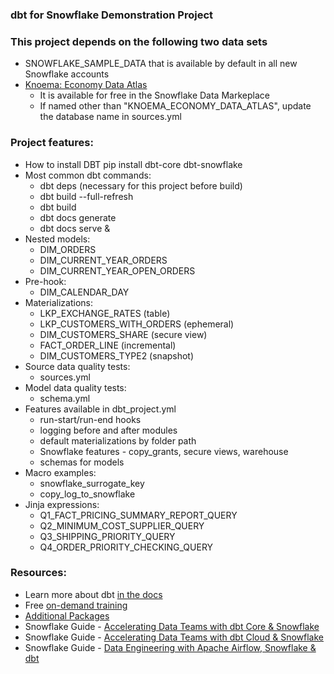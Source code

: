 ### dbt for Snowflake Demonstration Project

### This project depends on the following two data sets
- SNOWFLAKE_SAMPLE_DATA that is available by default in all new Snowflake accounts
- [Knoema: Economy Data Atlas](https://www.snowflake.com/datasets/knoema-economy-data-atlas/)
    - It is available for free in the Snowflake Data Markeplace
    - If named other than "KNOEMA_ECONOMY_DATA_ATLAS", update the database name in sources.yml


### Project features:
- How to install DBT
    pip install dbt-core dbt-snowflake
- Most common dbt commands:
    - dbt deps (necessary for this project before build)
    - dbt build --full-refresh
    - dbt build
    - dbt docs generate
    - dbt docs serve &
- Nested models:
    - DIM_ORDERS
    - DIM_CURRENT_YEAR_ORDERS
    - DIM_CURRENT_YEAR_OPEN_ORDERS
- Pre-hook:
    - DIM_CALENDAR_DAY
- Materializations:
    - LKP_EXCHANGE_RATES (table)
    - LKP_CUSTOMERS_WITH_ORDERS (ephemeral)
    - DIM_CUSTOMERS_SHARE (secure view)
    - FACT_ORDER_LINE (incremental)
    - DIM_CUSTOMERS_TYPE2 (snapshot)
- Source data quality tests:
    - sources.yml
- Model data quality tests:
    - schema.yml
- Features available in dbt_project.yml
    - run-start/run-end hooks
    - logging before and after modules
    - default materializations by folder path
    - Snowflake features - copy_grants, secure views, warehouse
    - schemas for models
- Macro examples:
    - snowflake_surrogate_key
    - copy_log_to_snowflake
- Jinja expressions:
    - Q1_FACT_PRICING_SUMMARY_REPORT_QUERY
    - Q2_MINIMUM_COST_SUPPLIER_QUERY
    - Q3_SHIPPING_PRIORITY_QUERY
    - Q4_ORDER_PRIORITY_CHECKING_QUERY


### Resources:
- Learn more about dbt [in the docs](https://docs.getdbt.com/docs/introduction)
- Free [on-demand training](https://courses.getdbt.com/)
- [Additional Packages](https://hub.getdbt.com/)
- Snowflake Guide - [Accelerating Data Teams with dbt Core & Snowflake](https://quickstarts.snowflake.com/guide/data_teams_with_dbt_core/index.html)
- Snowflake Guide - [Accelerating Data Teams with dbt Cloud & Snowflake](https://quickstarts.snowflake.com/guide/data_teams_with_dbt_cloud/index.html)
- Snowflake Guide - [Data Engineering with Apache Airflow, Snowflake & dbt](https://quickstarts.snowflake.com/guide/data_engineering_with_apache_airflow/index.html)
